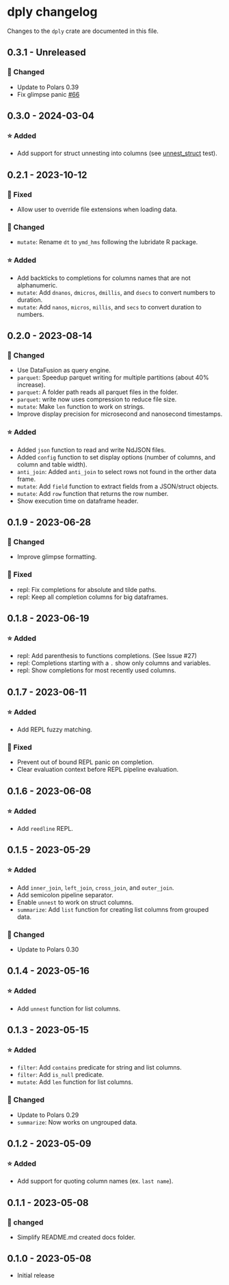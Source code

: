# dply changelog

Changes to the `dply` crate are documented in this file.

## 0.3.1 - Unreleased

### 🔧 Changed

- Update to Polars 0.39
- Fix glimpse panic [#66](https://github.com/vincev/dply-rs/issues/66)

## 0.3.0 - 2024-03-04

### ⭐ Added

- Add support for struct unnesting into columns (see [unnest_struct](https://github.com/vincev/dply-rs/blob/0626169d97b346b0a0eea6a9843bcda98ddfa1d1/tests/functions/unnest.rs#L122) test).

## 0.2.1 - 2023-10-12

### 🐛 Fixed

- Allow user to override file extensions when loading data.

### 🔧 Changed

- `mutate`: Rename `dt` to `ymd_hms` following the lubridate R package.

### ⭐ Added

- Add backticks to completions for columns names that are not alphanumeric.
- `mutate`: Add `dnanos`, `dmicros`, `dmillis`, and `dsecs` to convert numbers to duration.
- `mutate`: Add `nanos`, `micros`, `millis`, and `secs` to convert duration to numbers.

## 0.2.0 - 2023-08-14

### 🔧 Changed

- Use DataFusion as query engine.
- `parquet`: Speedup parquet writing for multiple partitions (about 40% increase).
- `parquet`: A folder path reads all parquet files in the folder.
- `parquet`: write now uses compression to reduce file size.
- `mutate`: Make `len` function to work on strings.
- Improve display precision for microsecond and nanosecond timestamps.

### ⭐ Added

- Added `json` function to read and write NdJSON files.
- Added `config` function to set display options (number of columns, and column and table width).
- `anti_join`: Added `anti_join` to select rows not found in the orther data frame.
- `mutate`: Add `field` function to extract fields from a JSON/struct objects.
- `mutate`: Add `row` function that returns the row number.
- Show execution time on dataframe header.

## 0.1.9 - 2023-06-28

### 🔧 Changed

- Improve glimpse formatting.

### 🐛 Fixed

- repl: Fix completions for absolute and tilde paths.
- repl: Keep all completion columns for big dataframes.

## 0.1.8 - 2023-06-19

### ⭐ Added

- repl: Add parenthesis to functions completions. (See Issue #27)
- repl: Completions starting with a `.` show only columns and variables.
- repl: Show completions for most recently used columns.

## 0.1.7 - 2023-06-11

### ⭐ Added

- Add REPL fuzzy matching.

### 🐛 Fixed

- Prevent out of bound REPL panic on completion.
- Clear evaluation context before REPL pipeline evaluation.

## 0.1.6 - 2023-06-08

### ⭐ Added

- Add `reedline` REPL.

## 0.1.5 - 2023-05-29

### ⭐ Added

- Add `inner_join`, `left_join`, `cross_join`, and `outer_join`.
- Add semicolon pipeline separator.
- Enable `unnest` to work on struct columns.
- `summarize`: Add `list` function for creating list columns from grouped data.

### 🔧 Changed

- Update to Polars 0.30

## 0.1.4 - 2023-05-16

### ⭐ Added

- Add `unnest` function for list columns.

## 0.1.3 - 2023-05-15

### ⭐ Added

- `filter`: Add `contains` predicate for string and list columns.
- `filter`: Add `is_null` predicate.
- `mutate`: Add `len` function for list columns.

### 🔧 Changed

- Update to Polars 0.29
- `summarize`: Now works on ungrouped data.

## 0.1.2 - 2023-05-09

### ⭐ Added

- Add support for quoting column names (ex. `last name`).

## 0.1.1 - 2023-05-08

### 🔧 changed

- Simplify README.md created docs folder.

## 0.1.0 - 2023-05-08

- Initial release
